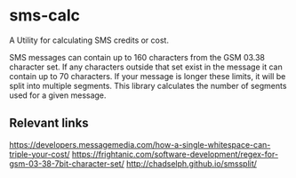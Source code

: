 # sms-calc

A Utility for calculating SMS credits or cost.

SMS messages can contain up to 160 characters from the GSM 03.38 character set. If any characters outside that set exist in the message it can contain up to 70 characters.
If your message is longer these limits, it will be split into multiple segments.
This library calculates the number of segments used for a given message.

## Relevant links
https://developers.messagemedia.com/how-a-single-whitespace-can-triple-your-cost/
https://frightanic.com/software-development/regex-for-gsm-03-38-7bit-character-set/
http://chadselph.github.io/smssplit/
